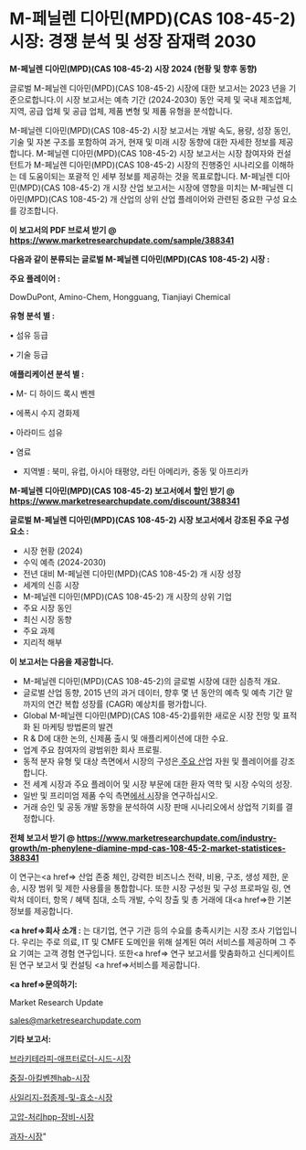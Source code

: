 # M-페닐렌 디아민(MPD)(CAS 108-45-2) 시장: 경쟁 분석 및 성장 잠재력 2030

<strong>M-페닐렌 디아민(MPD)(CAS 108-45-2) 시장 2024 (현황 및 향후 동향)</strong>

글로벌 M-페닐렌 디아민(MPD)(CAS 108-45-2) 시장에 대한 보고서는 2023 년을 기준으로합니다.이 시장 보고서는 예측 기간 (2024-2030) 동안 국제 및 국내 제조업체, 지역, 공급 업체 및 공급 업체, 제품 변형 및 제품 유형을 분석합니다.

M-페닐렌 디아민(MPD)(CAS 108-45-2) 시장 보고서는 개발 속도, 용량, 성장 동인, 기술 및 자본 구조를 포함하여 과거, 현재 및 미래 시장 동향에 대한 자세한 정보를 제공합니다. M-페닐렌 디아민(MPD)(CAS 108-45-2) 시장 보고서는 시장 참여자와 컨설턴트가 M-페닐렌 디아민(MPD)(CAS 108-45-2) 시장의 진행중인 시나리오를 이해하는 데 도움이되는 포괄적 인 세부 정보를 제공하는 것을 목표로합니다. M-페닐렌 디아민(MPD)(CAS 108-45-2) 개 시장 산업 보고서는 시장에 영향을 미치는 M-페닐렌 디아민(MPD)(CAS 108-45-2) 개 산업의 상위 산업 플레이어와 관련된 중요한 구성 요소를 강조합니다.



<strong>이 보고서의 PDF 브로셔 받기 @ <a href=https://www.marketresearchupdate.com/sample/388341>https://www.marketresearchupdate.com/sample/388341</a></strong>



<strong>다음과 같이 분류되는 글로벌 M-페닐렌 디아민(MPD)(CAS 108-45-2) 시장 :</strong>



<strong>주요 플레이어 :</strong>

DowDuPont, Amino-Chem, Hongguang, Tianjiayi Chemical



<strong>유형 분석 별 :</strong>

• 섬유 등급

• 기술 등급



<strong>애플리케이션 분석 별 :</strong>

• M- 디 하이드 록시 벤젠

• 에폭시 수지 경화제

• 아라미드 섬유

• 염료

<ul>
  <li>지역별 : 북미, 유럽, 아시아 태평양, 라틴 아메리카, 중동 및 아프리카</li>
</ul>


<strong>M-페닐렌 디아민(MPD)(CAS 108-45-2) 보고서에서 할인 받기 @ <a href=https://www.marketresearchupdate.com/discount/388341>https://www.marketresearchupdate.com/discount/388341</a></strong>



<strong>글로벌 M-페닐렌 디아민(MPD)(CAS 108-45-2) 시장 보고서에서 강조된 주요 구성 요소 :</strong>
<ul>
  <li>시장 현황 (2024)</li>
  <li>수익 예측 (2024-2030)</li>
  <li>전년 대비 M-페닐렌 디아민(MPD)(CAS 108-45-2) 개 시장 성장</li>
  <li>세계의 신흥 시장</li>
  <li>M-페닐렌 디아민(MPD)(CAS 108-45-2) 개 시장의 상위 기업</li>
  <li>주요 시장 동인</li>
  <li>최신 시장 동향</li>
  <li>주요 과제</li>
  <li>지리적 해부</li>
</ul>


<strong>이 보고서는 다음을 제공합니다.</strong>
<ul>
  <li>M-페닐렌 디아민(MPD)(CAS 108-45-2)의 글로벌 시장에 대한 심층적 개요.</li>
  <li>글로벌 산업 동향, 2015 년의 과거 데이터, 향후 몇 년 동안의 예측 및 예측 기간 말까지의 연간 복합 성장률 (CAGR) 예상치를 평가합니다.</li>
  <li>Global M-페닐렌 디아민(MPD)(CAS 108-45-2)를위한 새로운 시장 전망 및 표적화 된 마케팅 방법론의 발견</li>
  <li>R &amp; D에 대한 논의, 신제품 출시 및 애플리케이션에 대한 수요.</li>
  <li>업계 주요 참여자의 광범위한 회사 프로필.</li>
  <li>동적 분자 유형 및 대상 측면에서 시장의 구성은<a href=> 주요 산</a>업 자원 및 플레이어를 강조합니다.</li>
  <li>전 세계 시장과 주요 플레이어 및 시장 부문에 대한 환자 역학 및 시장 수익의 성장.</li>
  <li>일반 및 프리미엄 제품 수익 측면<a href=>에서 시</a>장을 연구하십시오.</li>
  <li>거래 승인 및 공동 개발 동향을 분석하여 시장 판매 시나리오에서 상업적 기회를 결정합니다.</li>
</ul>



<strong>전체 보고서 받기 @ <a href=https://www.marketresearchupdate.com/industry-growth/m-phenylene-diamine-mpd-cas-108-45-2-market-statistices-388341>https://www.marketresearchupdate.com/industry-growth/m-phenylene-diamine-mpd-cas-108-45-2-market-statistices-388341</a></strong>

이 연구는<a href=> 산업 존중</a> 체인, 강력한 비즈니스 전략, 비용, 구조, 생성 제한, 운송, 시장 범위 및 제한 사용률을 통합합니다. 또한 시장 구성원 및 구성 프로파일 링, 연락처 데이터, 항목 / 혜택 침대, 소득 개발, 수익 창출 및 총 거래에 대<a href=>한 기본 </a>정보를 제공합니다.



<strong><a href=>회사 소</a>개 :</strong>
는 대기업, 연구 기관 등의 수요를 충족시키는 시장 조사 기업입니다. 우리는 주로 의료, IT 및 CMFE 도메인을 위해 설계된 여러 서비스를 제공하며 그 주요 기여는 고객 경험 연구입니다. 또한<a href=> 연구 보</a>고서를 맞춤화하고 신디케이트 된 연구 보고서 및 컨설팅 <a href=>서비스</a>를 제공합니다.



<strong><a href=>문의하기:</a></strong>

Market Research Update

sales@marketresearchupdate.com



<strong>기타 보고서:</strong>

<a href=https://www.linkedin.com/pulse/브라키테라피-애프터로더-시드-시장-진입-전략-및-위험-평가2029년/>브라키테라피-애프터로더-시드-시장</a>

<a href=https://www.linkedin.com/pulse/중질-아킬벤젠hab-시장-현재-및-미래-성장-2029-isdailynews-37osf/>중질-아킬벤젠hab-시장</a>

<a href=https://www.linkedin.com/pulse/사일리지-접종제-및-효소-시장-현재-미래-성장-2029-analytics-avenue-adventures-24-ana-vg2gf/>사일리지-접종제-및-효소-시장</a>

<a href=https://www.linkedin.com/pulse/고압-처리hpp-장비-시장-세분화-연구-및-목표-고객2030년-qogpf/>고압-처리hpp-장비-시장</a>

<a href=https://www.linkedin.com/pulse/과자-시장-세분화-연구-및-목표-고객2030년-consumer-connection-chronicles-24--zvaff/>과자-시장</a>"

